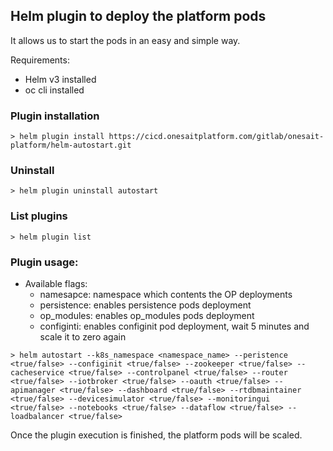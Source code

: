 ## Helm plugin to deploy the platform pods

It allows us to start the pods in an easy and simple way.

Requirements:

- Helm v3 installed
- oc cli installed

### Plugin installation

```
> helm plugin install https://cicd.onesaitplatform.com/gitlab/onesait-platform/helm-autostart.git
```

### Uninstall

```
> helm plugin uninstall autostart
```

### List plugins

```
> helm plugin list
```

### Plugin usage:

- Available flags:
  - namesapce: namespace which contents the OP deployments
  - persistence: enables persistence pods deployment
  - op_modules: enables op_modules pods deployment
  - configinti: enables configinit pod deployment, wait 5 minutes and scale it to zero again

```
> helm autostart --k8s_namespace <namespace_name> --peristence <true/false> --configinit <true/false> --zookeeper <true/false> --cacheservice <true/false> --controlpanel <true/false> --router <true/false> --iotbroker <true/false> --oauth <true/false> --apimanager <true/false> --dashboard <true/false> --rtdbmaintainer <true/false> --devicesimulator <true/false> --monitoringui <true/false> --notebooks <true/false> --dataflow <true/false> --loadbalancer <true/false>
```

Once the plugin execution is finished, the platform pods will be scaled.

